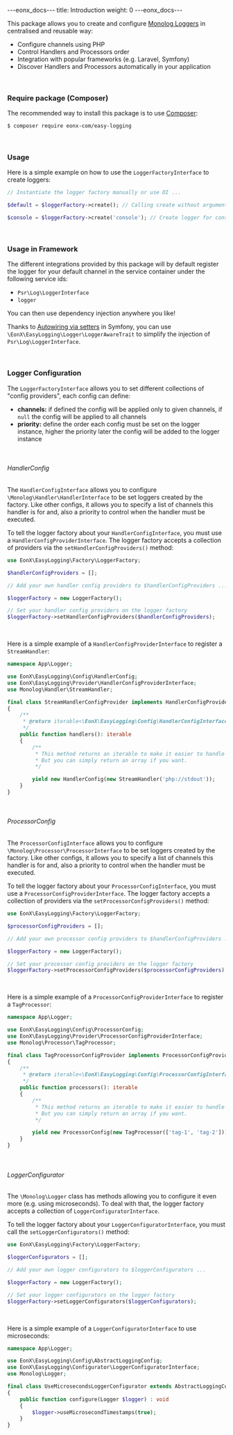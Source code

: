 ---eonx_docs---
title: Introduction
weight: 0
---eonx_docs---

This package allows you to create and configure [Monolog Loggers][2] in centralised and reusable way:

- Configure channels using PHP
- Control Handlers and Processors order
- Integration with popular frameworks (e.g. Laravel, Symfony)
- Discover Handlers and Processors automatically in your application

<br>

### Require package (Composer)

The recommended way to install this package is to use [Composer][1]:

```bash
$ composer require eonx-com/easy-logging
```

<br>

### Usage

Here is a simple example on how to use the `LoggerFactoryInterface` to create loggers:

```php
// Instantiate the logger factory manually or use DI ...

$default = $loggerFactory->create(); // Calling create without arguments will create logger for default channel

$console = $loggerFactory->create('console'); // Create logger for console channel specifically
```

<br>

### Usage in Framework

The different integrations provided by this package will by default register the logger for your default channel in the
service container under the following service ids:

- `Psr\Log\LoggerInterface`
- `logger`

You can then use dependency injection anywhere you like!

Thanks to [Autowiring via setters][3] in Symfony, you can use `\EonX\EasyLogging\Logger\LoggerAwareTrait`
to simplify the injection of `Psr\Log\LoggerInterface`.

<br>

### Logger Configuration

The `LoggerFactoryInterface` allows you to set different collections of "config providers", each config can define:

- **channels:** if defined the config will be applied only to given channels, if `null` the config will be applied
  to all channels
- **priority:** define the order each config must be set on the logger instance, higher the priority later the config
  will be added to the logger instance

<br>

###### HandlerConfig

The `HandlerConfigInterface` allows you to configure `\Monolog\Handler\HandlerInterface` to be set loggers created by
the factory. Like other configs, it allows you to specify a list of channels this handler is for and, also a priority
to control when the handler must be executed.

To tell the logger factory about your `HandlerConfigInterface`, you must use a `HandlerConfigProviderInterface`. The
logger factory accepts a collection of providers via the `setHandlerConfigProviders()` method:

```php
use EonX\EasyLogging\Factory\LoggerFactory;

$handlerConfigProviders = [];

// Add your own handler config providers to $handlerConfigProviders ...

$loggerFactory = new LoggerFactory();

// Set your handler config providers on the logger factory
$loggerFactory->setHandlerConfigProviders($handlerConfigProviders);
```

<br>

Here is a simple example of a `HandlerConfigProviderInterface` to register a `StreamHandler`:

```php
namespace App\Logger;

use EonX\EasyLogging\Config\HandlerConfig;
use EonX\EasyLogging\Provider\HandlerConfigProviderInterface;
use Monolog\Handler\StreamHandler;

final class StreamHandlerConfigProvider implements HandlerConfigProviderInterface
{
    /**
     * @return iterable<\EonX\EasyLogging\Config\HandlerConfigInterface>
     */
    public function handlers(): iterable
    {
        /**
         * This method returns an iterable to make it easier to handle complex handler configs definition
         * But you can simply return an array if you want.
         */

        yield new HandlerConfig(new StreamHandler('php://stdout'));
    }
}
```

<br>

###### ProcessorConfig

The `ProcessorConfigInterface` allows you to configure `\Monolog\Processor\ProcessorInterface` to be set loggers created
by the factory. Like other configs, it allows you to specify a list of channels this handler is for and, also a priority
to control when the handler must be executed.

To tell the logger factory about your `ProcessorConfigInterface`, you must use a `ProcessorConfigProviderInterface`. The
logger factory accepts a collection of providers via the `setProcessorConfigProviders()` method:

```php
use EonX\EasyLogging\Factory\LoggerFactory;

$processorConfigProviders = [];

// Add your own processor config providers to $handlerConfigProviders ...

$loggerFactory = new LoggerFactory();

// Set your processor config providers on the logger factory
$loggerFactory->setProcessorConfigProviders($processorConfigProviders);
```

<br>

Here is a simple example of a `ProcessorConfigProviderInterface` to register a `TagProcessor`:

```php
namespace App\Logger;

use EonX\EasyLogging\Config\ProcessorConfig;
use EonX\EasyLogging\Provider\ProcessorConfigProviderInterface;
use Monolog\Processor\TagProcessor;

final class TagProcessorConfigProvider implements ProcessorConfigProviderInterface
{
    /**
     * @return iterable<\EonX\EasyLogging\Config\ProcessorConfigInterface>
     */
    public function processors(): iterable
    {
        /**
         * This method returns an iterable to make it easier to handle complex processor configs definition
         * But you can simply return an array if you want.
         */

        yield new ProcessorConfig(new TagProcessor(['tag-1', 'tag-2']));
    }
}
```

<br>

###### LoggerConfigurator

The `\Monolog\Logger` class has methods allowing you to configure it even more (e.g. using microseconds). To deal with
that, the logger factory accepts a collection of `LoggerConfiguratorInterface`.

To tell the logger factory about your `LoggerConfiguratorInterface`, you must call the `setLoggerConfigurators()` method:

```php
use EonX\EasyLogging\Factory\LoggerFactory;

$loggerConfigurators = [];

// Add your own logger configurators to $loggerConfigurators ...

$loggerFactory = new LoggerFactory();

// Set your logger configurators on the logger factory
$loggerFactory->setLoggerConfigurators($loggerConfigurators);
```

<br>

Here is a simple example of a `LoggerConfiguratorInterface` to use microseconds:

```php
namespace App\Logger;

use EonX\EasyLogging\Config\AbstractLoggingConfig;
use EonX\EasyLogging\Configurator\LoggerConfiguratorInterface;
use Monolog\Logger;

final class UseMicrosecondsLoggerConfigurator extends AbstractLoggingConfig implements LoggerConfiguratorInterface
{
    public function configure(Logger $logger) : void
    {
        $logger->useMicrosecondTimestamps(true);
    }
}
```

[1]: https://getcomposer.org/

[2]: https://github.com/Seldaek/monolog

[3]: https://symfony.com/doc/current/service_container/autowiring.html#autowiring-calls
